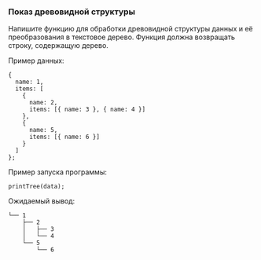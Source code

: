 ### Показ древовидной структуры

Напишите функцию для обработки древовидной структуры данных и её преобразования в текстовое дерево. Функция должна возвращать строку, содержащую дерево.

Пример данных:
```
{ 
  name: 1, 
  items: [ 
    { 
      name: 2, 
      items: [{ name: 3 }, { name: 4 }] 
    }, 
    { 
      name: 5, 
      items: [{ name: 6 }] 
    } 
  ] 
};
```

Пример запуска программы:
```
printTree(data);
```

Ожидаемый вывод:
```
└── 1
    ├── 2
    │   ├── 3
    │   └── 4
    └── 5
        └── 6
```